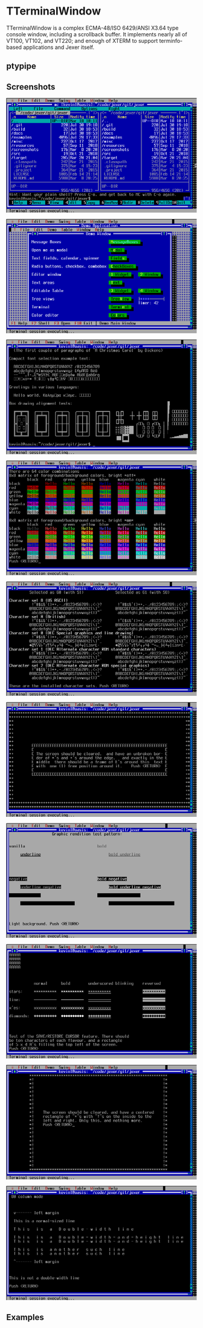TTerminalWindow
===============

TTerminalWindow is a complex ECMA-48/ISO 6429/ANSI X3.64 type console window, including a scrollback buffer.  It implements nearly all of VT100, VT102, and VT220; and enough of XTERM to support terminfo-based applications and Jexer itself.

ptypipe
-------

Screenshots
-----------

![terminal_mc_1](uploads/1246eaae875db6637ad9e9617a472ae5/terminal_mc_1.png)

![terminal_jexer_1](uploads/e5e8a2d7bd0b10fc6ff8d0b1fc9221bf/terminal_jexer_1.png)

![terminal_utf8_1](uploads/cd1e749c788730d49e94cbaa715c1803/terminal_utf8_1.png)

![terminal_vttest_1](uploads/46fec1da96953d53958865e51e9bd46e/terminal_vttest_1.png)

![terminal_vttest_2](uploads/1fd7a58c323ce8893f4d7554d7f376b2/terminal_vttest_2.png)

![terminal_vttest_3](uploads/33b776816fd67a77e19fc0e9acb0b9d7/terminal_vttest_3.png)

![terminal_vttest_4](uploads/b6da46a049ab514c08d1298acb7e0f51/terminal_vttest_4.png)

![terminal_vttest_5](uploads/ad34ae90bd782ad03f7c260c92a648f8/terminal_vttest_5.png)

![terminal_vttest_6](uploads/32d9df6af3f1d11d3ffffc5d700da690/terminal_vttest_6.png)

![terminal_vttest_7](uploads/76f420ceaace4c65bd4cb1f051e57fe4/terminal_vttest_7.png)

Examples
--------

